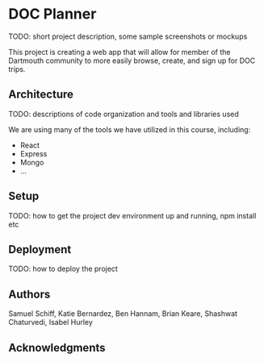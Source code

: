# DOC Planner

TODO: short project description, some sample screenshots or mockups

This project is creating a web app that will allow for member of the Dartmouth community to more
easily browse, create, and sign up for DOC trips. 

## Architecture

TODO:  descriptions of code organization and tools and libraries used

We are using many of the tools we have utilized in this course, including: 
  * React
  * Express
  * Mongo
  * ...

## Setup

TODO: how to get the project dev environment up and running, npm install etc

## Deployment

TODO: how to deploy the project

## Authors

Samuel Schiff, Katie Bernardez, Ben Hannam, Brian Keare, Shashwat Chaturvedi, Isabel Hurley

## Acknowledgments
